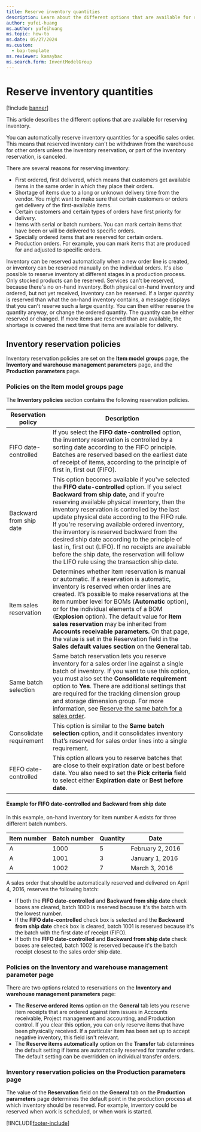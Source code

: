 ```yaml
---
title: Reserve inventory quantities
description: Learn about the different options that are available for reserving inventory, including an outline on inventory reservation policies.
author: yufei-huang
ms.author: yufeihuang
ms.topic: how-to
ms.date: 05/27/2024
ms.custom:
  - bap-template
ms.reviewer: kamaybac
ms.search.form: InventModelGroup
---
```


# Reserve inventory quantities

[!include [banner](../includes/banner.md)]

This article describes the different options that are available for reserving inventory.

You can automatically reserve inventory quantities for a specific sales order. This means that reserved inventory can't be withdrawn from the warehouse for other orders unless the inventory reservation, or part of the inventory reservation, is canceled.

There are several reasons for reserving inventory:

- First ordered, first delivered, which means that customers get available items in the same order in which they place their orders.
- Shortage of items due to a long or unknown delivery time from the vendor. You might want to make sure that certain customers or orders get delivery of the first-available items.
- Certain customers and certain types of orders have first priority for delivery.
- Items with serial or batch numbers. You can mark certain items that have been or will be delivered to specific orders.
- Specially ordered items that are reserved for certain orders.
- Production orders. For example, you can mark items that are produced for and adjusted to specific orders.

Inventory can be reserved automatically when a new order line is created, or inventory can be reserved manually on the individual orders. It's also possible to reserve inventory at different stages in a production process. Only stocked products can be reserved. Services can't be reserved, because there's no on-hand inventory. Both physical on-hand inventory and ordered, but not yet received, inventory can be reserved. If a larger quantity is reserved than what the on-hand inventory contains, a message displays that you can't reserve such a large quantity. You can then either reserve the quantity anyway, or change the ordered quantity. The quantity can be either reserved or changed. If more items are reserved than are available, the shortage is covered the next time that items are available for delivery.

## Inventory reservation policies

Inventory reservation policies are set on the **Item model groups** page, the **Inventory and warehouse management parameters** page, and the **Production parameters** page.

### Policies on the Item model groups page

The **Inventory policies** section contains the following reservation policies.

| Reservation policy | Description |
|---|---|
| FIFO date-controlled | If you select the **FIFO date-controlled** option, the inventory reservation is controlled by a sorting date according to the FIFO principle. Batches are reserved based on the earliest date of receipt of items, according to the principle of first in, first out (FIFO). |
| Backward from ship date | This option becomes available if you've selected the **FIFO date-controlled** option. If you select **Backward from ship date**, and if you're reserving available physical inventory, then the inventory reservation is controlled by the last update physical date according to the FIFO rule. If you're reserving available ordered inventory, the inventory is reserved backward from the desired ship date according to the principle of last in, first out (LIFO). If no receipts are available before the ship date, the reservation will follow the LIFO rule using the transaction ship date. |
| Item sales reservation | Determines whether item reservation is manual or automatic. If a reservation is automatic, inventory is reserved when order lines are created. It’s possible to make reservations at the item number level for BOMs (**Automatic** option), or for the individual elements of a BOM (**Explosion** option). The default value for **Item sales reservation** may be inherited from **Accounts receivable parameters.** On that page, the value is set in the Reservation field in the **Sales default values** **section** on the **General** tab. |
| Same batch selection | Same batch reservation lets you reserve inventory for a sales order line against a single batch of inventory. If you want to use this option, you must also set the **Consolidate requirement** option to **Yes**. There are additional settings that are required for the tracking dimension group and storage dimension group. For more information, see [Reserve the same batch for a sales order](../sales-marketing/reserve-same-batch-sales-order.md). |
| Consolidate requirement | This option is similar to the **Same batch selection** option, and it consolidates inventory that’s reserved for sales order lines into a single requirement. |
| FEFO date-controlled | This option allows you to reserve batches that are close to their expiration date or best before date. You also need to set the **Pick criteria** field to select either **Expiration date** or **Best before date**. |

#### Example for FIFO date-controlled and Backward from ship date

In this example, on-hand inventory for item number A exists for three different batch numbers.

| Item number | Batch number | Quantity | Date |
|---|---|---|---|
| A | 1000 | 5 | February 2, 2016 |
| A | 1001 | 3 | January 1, 2016 |
| A | 1002 | 7 | March 3, 2016 |

A sales order that should be automatically reserved and delivered on April 4, 2016, reserves the following batch:

- If both the **FIFO date-controlled** and **Backward from ship date** check boxes are cleared, batch 1000 is reserved because it's the batch with the lowest number.
- If the **FIFO date-controlled** check box is selected and the **Backward from ship date** check box is cleared, batch 1001 is reserved because it's the batch with the first date of receipt (FIFO).
- If both the **FIFO date-controlled** and **Backward from ship date** check boxes are selected, batch 1002 is reserved because it's the batch receipt closest to the sales order ship date.

### Policies on the Inventory and warehouse management parameter page

There are two options related to reservations on the **Inventory and warehouse management parameters** page:

- The **Reserve ordered items** option on the **General** tab lets you reserve item receipts that are ordered against item issues in Accounts receivable, Project management and accounting, and Production control. If you clear this option, you can only reserve items that have been physically received. If a particular item has been set up to accept negative inventory, this field isn't relevant.
- The **Reserve items automatically** option on the **Transfer** tab determines the default setting if items are automatically reserved for transfer orders. The default setting can be overridden on individual transfer orders.

### Inventory reservation policies on the Production parameters page

The value of the **Reservation** field on the **General** tab on the **Production parameters** page determines the default point in the production process at which inventory should be reserved. For example, inventory could be reserved when work is scheduled, or when work is started.

[!INCLUDE[footer-include](../../includes/footer-banner.md)]
